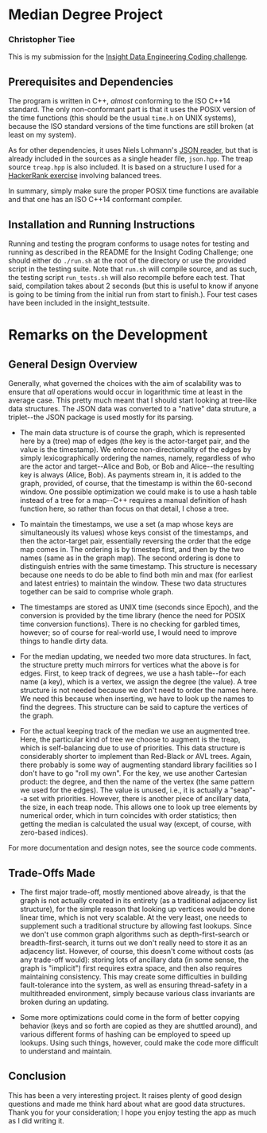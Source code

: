 # Median Degree Project
### Christopher Tiee

This is my submission for the [Insight Data Engineering Coding challenge](https://github.com/InsightDataScience/coding-challenge). 

## Prerequisites and Dependencies

The program is written in C++, *almost* conforming to the ISO C++14 standard. The only non-conformant part is that it uses the POSIX version of the time functions (this should be the usual `time.h` on UNIX systems), because the ISO standard versions of the time functions are still broken (at least on my system).

As for other dependencies, it uses Niels Lohmann's [JSON reader](https://github.com/nlohmann/json), but that is already included in the sources as a single header file, `json.hpp`. The treap source `treap.hpp` is also included. It is based on a structure I used for a [HackerRank exercise](https://www.hackerrank.com/challenges/array-and-simple-queries) involving balanced trees.

In summary, simply make sure the proper POSIX time functions are available and that one has an ISO C++14 conformant compiler.

## Installation and Running Instructions
Running and testing the program conforms to usage notes for testing and running as described in the README for the Insight Coding Challenge; one should either do `./run.sh` at the root of the directory or use the provided script in the testing suite. Note that `run.sh` will compile source, and as such, the testing script `run_tests.sh` will also recompile before each test. That said, compilation takes about 2 seconds (but this is useful to know if anyone is going to be timing from the initial run from start to finish.). Four test cases have been included in the insight_testsuite.

# Remarks on the Development
## General Design Overview

Generally, what governed the choices with the aim of scalability was to ensure that *all* operations would occur in logarithmic time at least in the average case. This pretty much meant that I should start looking at tree-like data structures. The JSON data was converted to a "native" data struture, a triplet--the JSON package is used mostly for its parsing.

* The main data structure is of course the graph, which is represented here by a (tree) map of edges (the key is the actor-target pair, and the value is the timestamp). We enforce non-directionality of the edges by simply lexicographically ordering the names, namely, regardless of who are the actor and target--Alice and Bob, or Bob and Alice--the resulting key is always (Alice, Bob). As payments stream in, it is added to the graph, provided, of course, that the timestamp is within the 60-second window. One possible optimization we could make is to use a hash table instead of a tree for a map--C++ requires a manual definition of hash function here, so rather than focus on that detail, I chose a tree.

* To maintain the timestamps, we use a set (a map whose keys are simultaneously its values) whose keys consist of the timestamps, and then the actor-target pair, essentially reversing the order that the edge map comes in. The ordering is by timestep first, and then by the two names (same as in the graph map). The second ordering is done to distinguish entries with the same timestamp. This structure is necessary because one needs to do be able to find both min and max (for earliest and latest entries) to maintain the window. These two data structures together can be said to comprise whole graph.

* The timestamps are stored as UNIX time (seconds since Epoch), and the conversion is provided by the time library (hence the need for POSIX time conversion functions). There is no checking for garbled times, however; so of course for real-world use, I would need to improve things to handle dirty data.

* For the median updating, we needed two more data structures. In fact, the structure pretty much mirrors for vertices what the above is for edges. First, to keep track of degrees, we use a hash table--for each name (a key), which is a vertex, we assign the degree (the value). A tree structure is not needed because we don't need to order the names here. We need this because when inserting, we have to look up the names to find the degrees. This structure can be said to capture the vertices of the graph.

* For the actual keeping track of the median we use an augmented tree. Here, the particular kind of tree we choose to augment is the treap, which is self-balancing due to use of priorities. This data structure is considerably shorter to implement than Red-Black or AVL trees. Again, there probably is some way of augmenting standard library facilities so I don't have to go "roll my own". For the key, we use another Cartesian product: the degree, and then the name of the vertex (the same pattern we used for the edges). The value is unused, i.e., it is actually a "seap"--a set with priorities. However, there is another piece of ancillary data, the size, in each treap node. This allows one to look up tree elements by numerical order, which in turn coincides with order statistics; then getting the median is calculated the usual way (except, of course, with zero-based indices).

For more documentation and design notes, see the source code comments.


## Trade-Offs Made
* The first major trade-off, mostly mentioned above already, is that the graph is not actually created in its entirety (as a traditional adjacency list structure), for the simple reason that looking up vertices would be done linear time, which is not very scalable. At the very least, one needs to supplement such a traditional structure by allowing fast lookups. Since we don't use common graph algorithms such as depth-first-search or breadth-first-search, it turns out we don't really need to store it as an adjacency list. However, of course, this doesn't come without costs (as any trade-off would): storing lots of ancillary data (in some sense, the graph is "implicit") first requires extra space, and then also requires maintaining consistency. This may create some difficulties in building fault-tolerance into the system, as well as ensuring thread-safety in a multithreaded environment, simply because various class invariants are broken during an updating.

* Some more optimizations could come in the form of better copying behavior (keys and so forth are copied as they are shuttled around), and various different forms of hashing can be employed to speed up lookups. Using such things, however, could make the code more difficult to understand and maintain.

## Conclusion
This has been a very interesting project. It raises plenty of good design questions and made me think hard about what are good data structures. Thank you for your consideration; I hope you enjoy testing the app as much as I did writing it.
